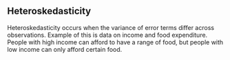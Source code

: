 ## Heteroskedasticity

Heteroskedasticity occurs when the variance of error terms differ across observations. Example of this is data on income and food expenditure. People with high income can afford to have a range of food, but people with low income can only afford certain food.
